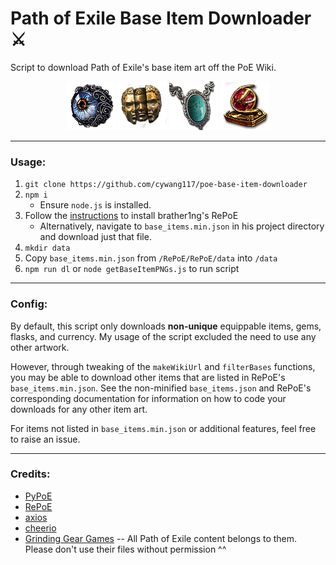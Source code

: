 # Path of Exile Base Item Downloader :crossed_swords:
Script to download Path of Exile's base item art off the PoE Wiki.

<p align="center">
  <img src="./assets/AbyssJewelRanged.png">
  <img src="./assets/CurrencyRerollRare.png">
  <img src="./assets/Amulet8.png">
  <img src="./assets/SupportGemMultistrikePlus.png">
</p>

---

### Usage:
1. `git clone https://github.com/cywang117/poe-base-item-downloader`
2. `npm i`
    * Ensure `node.js` is installed.
3. Follow the [instructions](https://github.com/brather1ng/RePoE) to install brather1ng's RePoE
    * Alternatively, navigate to `base_items.min.json` in his project directory and download just that file.
4. `mkdir data`
5. Copy `base_items.min.json` from `/RePoE/RePoE/data` into `/data`
6. `npm run dl` or `node getBaseItemPNGs.js` to run script

---

### Config:
By default, this script only downloads **non-unique** equippable items, gems, flasks, and currency. My usage of the script excluded the need to use any other artwork.

However, through tweaking of the `makeWikiUrl` and `filterBases` functions, you may be able to download other items that are listed in RePoE's `base_items.min.json`. See the non-minified `base_items.json` and RePoE's corresponding documentation for information on how to code your downloads for any other item art.

For items not listed in `base_items.min.json` or additional features, feel free to raise an issue.

---

### Credits:
* [PyPoE](https://github.com/OmegaK2/PyPoE)
* [RePoE](https://github.com/brather1ng/RePoE)
* [axios](https://github.com/axios/axios)
* [cheerio](https://github.com/cheeriojs/cheerio)
* [Grinding Gear Games](http://www.grindinggear.com/) -- All Path of Exile content belongs to them. Please don't use their files without permission ^^
